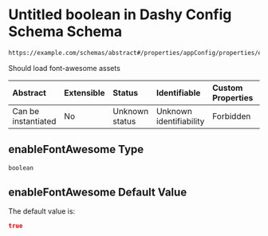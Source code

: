 # Untitled boolean in Dashy Config Schema Schema

```txt
https://example.com/schemas/abstract#/properties/appConfig/properties/enableFontAwesome
```

Should load font-awesome assets

| Abstract            | Extensible | Status         | Identifiable            | Custom Properties | Additional Properties | Access Restrictions | Defined In                                                                             |
| :------------------ | :--------- | :------------- | :---------------------- | :---------------- | :-------------------- | :------------------ | :------------------------------------------------------------------------------------- |
| Can be instantiated | No         | Unknown status | Unknown identifiability | Forbidden         | Allowed               | none                | [dashy-config.schema.json*](../../out/dashy-config.schema.json "open original schema") |

## enableFontAwesome Type

`boolean`

## enableFontAwesome Default Value

The default value is:

```json
true
```
